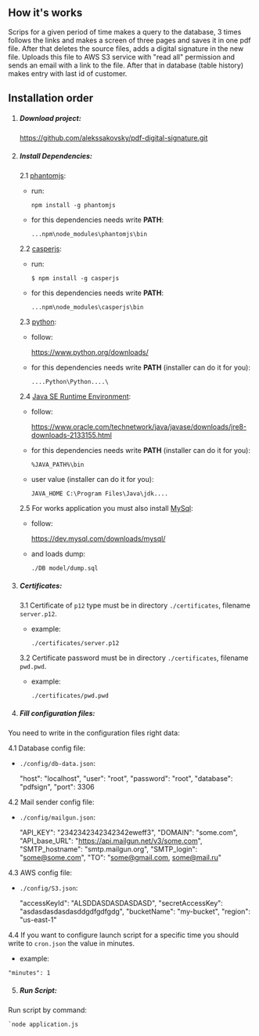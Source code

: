 ## How it's works


Scrips for a given period of time makes a query to the database,
3 times follows the links and makes a screen of three pages and saves it in one pdf file.
After that deletes the source files, adds a digital signature in the new file.
Uploads this file to AWS S3 service with "read all" permission and
sends an email with a link to the file.
After that in database (table history) makes entry with last id of customer.


## Installation order

1. ##### Download project:

    https://github.com/alekssakovsky/pdf-digital-signature.git

2. ##### Install Dependencies:

    2.1 [phantomjs](https://www.npmjs.com/package/phantom):
    
      * run:
   
        `npm install -g phantomjs`
   
      * for this dependencies needs write **PATH**:
    
        `...npm\node_modules\phantomjs\bin`
 
    2.2 [casperjs](https://www.npmjs.com/package/casperjs):
      
      * run:
         
        `$ npm install -g casperjs`
       
      * for this dependencies needs write **PATH**:
      
        `...npm\node_modules\casperjs\bin`
    
    2.3 [python](https://www.python.org/):
    
      * follow:
        
        https://www.python.org/downloads/
       
      * for this dependencies needs write **PATH** (installer can do it for you):
       
        `....Python\Python....\`
         
    2.4 [Java SE Runtime Environment](https://www.oracle.com/technetwork/java/javase/downloads/jre8-downloads-2133155.html):
        
      * follow:
        
        https://www.oracle.com/technetwork/java/javase/downloads/jre8-downloads-2133155.html
     
      * for this dependencies needs write **PATH** (installer can do it for you):
            
        `%JAVA_PATH%\bin`
        
      * user value (installer can do it for you):
        
        `JAVA_HOME C:\Program Files\Java\jdk....`
             
    2.5 For works application you must also install [MySql](https://dev.mysql.com/):
    
      * follow:
       
        https://dev.mysql.com/downloads/mysql/
     
      * and loads dump:
       
        `./DB model/dump.sql`
    
3. ##### Certificates:
 
    3.1 Certificate of `p12` type must be in directory `./certificates`, filename `server.p12`.
    
      * example:
 
        `./certificates/server.p12`
    
    3.2 Certificate password must be in directory `./certificates`, filename `pwd.pwd`.
     
      * example:

        `./certificates/pwd.pwd`

4. ##### Fill configuration files:
  
  You need to write in the configuration files right data:

   4.1 Database config file:
      
   * `./config/db-data.json`:
       
          
     "host": "localhost",
     "user": "root",
     "password": "root",
     "database": "pdfsign",
     "port": 3306
    
   4.2 Mail sender config file:
              
   * `./config/mailgun.json`:
   
   
     "API_KEY": "2342342342342342eweff3",
     "DOMAIN": "some.com",
     "API_base_URL": "https://api.mailgun.net/v3/some.com",
     "SMTP_hostname":  "smtp.mailgun.org",
     "SMTP_login": "some@some.com",
     "TO": "some@gmail.com, some@mail.ru"
   
   4.3 AWS config file:
     
   * `./config/S3.json`:
   
     
     "accessKeyId": "ALSDDASDASDASDASD",
     "secretAccessKey": "asdasdasdasdasddgdfgdfgdg",
     "bucketName": "my-bucket",
     "region": "us-east-1"
   
   4.4 If you want to configure launch script for a specific time
       you should write to `cron.json` the value in minutes. 

   * example:
   
    "minutes": 1
    
    
5. ##### Run Script:

 Run script by command:
 
    `node application.js
